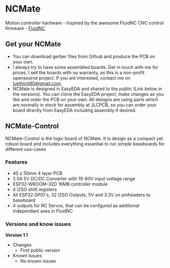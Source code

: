 # NCMate
Motion controller hardware - Inspired by the awesome FluidNC CNC control firmware - [FluidNC](https://github.com/bdring/FluidNC)

## Get your NCMate
- You can download gerber files from Github and produce the PCB on your own.
- I always try to have some assembled boards. Get in touch with me for prices. I sell the boards with no warranty, as this is a non-profit opensource project. If you are interested, contact me on luethich80@gmail.com.
- NCMate is designed in EasyEDA and shared to the public (Link below in the versions). You can clone the EasyEDA project, make changes as you like and order the PCB on your own. All designs are using parts which are normally in stock for assembly at JLCPCB, so you can order your board directly from EasyEDA including assembly if desired.

## NCMate-Control
NCMate-Control is the logic board of NCMate. It is design as a compact yet robust board and includes everything essential to run simple baseboards for different use-cases

### Features
- 40 x 50mm 4 layer PCB
- 3.5A 5V DC/DC Converter with 19-60V input voltage range
- ESP32-WROOM-32D 16MB controller module
- 4 I2SO shift registers
- All ESP32 GPIO's, 32 I2SO Outputs, 5V and 3.3V on pinheaders to baseboard
- 4 outputs for RC Servos, that can be confgured as additional independant axes in FluidNC

### Versions and know issues
**Version 1.1**
- Changes
  - First public version
- Known Issues
  - No known issues
   




